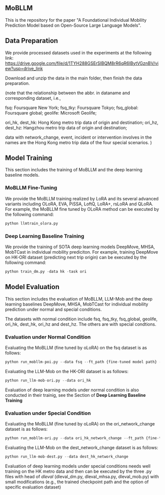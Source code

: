 ## MoBLLM

This is the repository for the paper "A Foundational Individual Mobility Prediction Model based on Open-Source Large Language Models".

## Data Preparation
We provide processed datasets used in the experiments at the following link: 
https://drive.google.com/file/d/1TYH288GSErSIBQM8rR6qR6IBytVGznBV/view?usp=drive_link

Download and unzip the data in the main folder, then finish the data preparation.

(note that the relationship between the abbr. in dataname and corresponding dataset, i.e.,

fsq: Foursquare New York; fsq_tky: Foursquare Tokyo; fsq_global: Foursquare global; geolife: Microsoft Geolife;

ori_hk, dest_hk: Hong Kong metro trip data of origin and destination; ori_hz, dest_hz: Hangzhou metro trip data of origin and destination;

data with network_change, event, incident or intervention involves in the names are the Hong Kong metro trip data of the four special scenarios.
)

## Model Training
This section includes the training of MoBLLM and the deep learning baseline models.
### MoBLLM Fine-Tuning
We provide the MoBLLM training realized by LoRA and its several advanced variants including OLoRA, EVA, PiSSA, LoftQ, LoRA+, rsLoRA and QLoRA.
For example, the MoBLLM fine tuned by OLoRA method can be executed by the following command:
```python
python llmtrain_olora.py
```

### Deep Learning Baseline Training
We provide the training of SOTA deep learning models DeepMove, MHSA, MobTCast in individual mobility prediciton. 
For example, training DeepMove on HK-ORI dataset (predicting next trip origin) can be executed by the following command:
```python
python train_dm.py -data hk -task ori
```

## Model Evaluation
This section includes the evaluation of MoBLLM, LLM-Mob and the deep learning baselines DeepMove, MHSA, MobTCast for individual mobility prediction under normal and special conditions.

The datasets with normal condition include fsq, fsq_tky, fsq_global, geolife, ori_hk, dest_hk, ori_hz and dest_hz. The others are with special condtions.

### Evaluation under Normal Condition
Evaluating the MoBLLM (fine tuned by oLoRA) on the fsq dataset is as follows:
```python
python run_mobllm-poi.py --data fsq --ft_path {fine-tuned model path} --ft_name olora
```

Evaluating the LLM-Mob on the HK-ORI dataset is as follows:
```python
python run_llm-mob-ori.py --data ori_hk
```

Evaluation of deep learning models under normal condition is also conducted in their trainig, see the Section of **Deep Learning Baseline Training**

### Evaluation under Special Condition
Evaluating the MoBLLM (fine tuned by oLoRA) on the ori_network_change dataset is as follows:
```python
python run_mobllm-ori.py --data ori_hk_network_change --ft_path {fine-tuned model path} --ft_name olora
```

Evaluating the LLM-Mob on the dest_network_change dataset is as follows:
```python
python run_llm-mob-dest.py --data dest_hk_network_change
```

Evaluation of deep learning models under special conditions needs well training on the HK metro data and then can be executed by the three .py files with head of _dleval_ (dleval_dm.py, dleval_mhsa.py, dleval_mob.py) 
with small modifications (e.g., the trained checkpoint path and the option of specific evaluation dataset)






